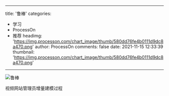 
---
title: '鲁棒'
categories: 
 - 学习
 - ProcessOn
 - 推荐
headimg: 'https://img.processon.com/chart_image/thumb/580dd76fe4b0111d9dc8a470.png'
author: ProcessOn
comments: false
date: 2021-11-15 12:33:39
thumbnail: 'https://img.processon.com/chart_image/thumb/580dd76fe4b0111d9dc8a470.png'
---

<div>   
<img class="thumb" alt="鲁棒" src="https://img.processon.com/chart_image/thumb/580dd76fe4b0111d9dc8a470.png" referrerpolicy="no-referrer">
<p>视频网站管理员增量建模过程</p>  
</div>
            